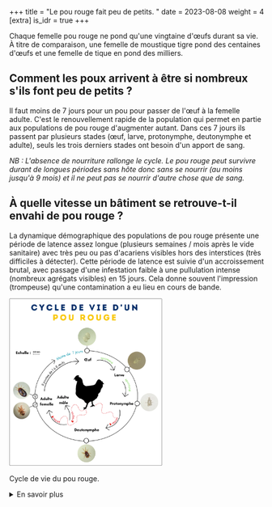 +++
title = "Le pou rouge fait peu de petits.   "
date = 2023-08-08
weight = 4
[extra]
is_idr = true
+++

Chaque femelle pou rouge ne pond qu'une vingtaine d'œufs durant sa vie. À titre de comparaison, une femelle de moustique tigre pond des centaines d'œufs et une femelle de tique en pond des milliers.


## Comment les poux arrivent à être si nombreux s'ils font peu de petits ?

Il faut moins de 7 jours pour un pou pour passer de l'œuf à la femelle adulte. C'est le renouvellement rapide de la population qui permet en partie aux populations de pou rouge d'augmenter autant. Dans ces 7 jours ils passent par plusieurs stades (œuf, larve, protonymphe, deutonymphe et adulte), seuls les trois derniers stades ont besoin d'un apport de sang. 


<!-- 
<div class="img_largeur_max" style="width:60%">

![Photo avec zoom sur les stades du pou rouge](/img/fienteDG.webp)

Différents stades du pou rouge. Les fientes du pou rouge sont également un indice de leur présence.

</div> -->

*NB : L'absence de nourriture rallonge le cycle. Le pou rouge peut survivre durant de longues périodes sans hôte donc sans se nourrir (au moins jusqu'à 9 mois) et il ne peut pas se nourrir d'autre chose que de sang.*

## À quelle vitesse un bâtiment se retrouve-t-il envahi de pou rouge ?

La dynamique démographique des populations de pou rouge présente une période de latence assez longue (plusieurs semaines / mois après le vide sanitaire) avec très peu ou pas d'acariens visibles hors des interstices (très difficiles à détecter). Cette période de latence est suivie d'un accroissement brutal, avec passage d'une infestation faible à une pullulation intense (nombreux agrégats visibles) en 15 jours. Cela donne souvent l'impression (trompeuse) qu'une contamination a eu lieu en cours de bande.


<div class="img_largeur_max"  style="width:60%">

![Dessin du cycle de vie du pou rouge](/img/cdv_pouR.webp)

Cycle de vie du pou rouge.

</div>



<details>
    <summary>En savoir plus</summary>

#### Sources scientifiques

- lien vers fiche technique biologique MiteControl 
- Dupray et al. 2021 
- Högglund & Nordenfor 


</details>
